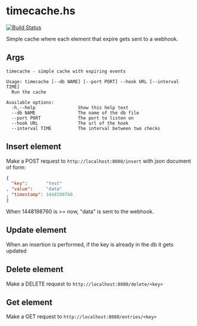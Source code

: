 # timecache.hs

[![Build Status](https://magnum.travis-ci.com/ga2arch/timecache.hs.svg?token=fVfRqtJ2xpjs3BsujiSp&branch=master)](https://magnum.travis-ci.com/ga2arch/timecache.hs)

Simple cache where each element that expire gets sent to a webhook.

## Args
```
timecache - simple cache with expiring events

Usage: timecache [--db NAME] [--port PORT] --hook URL [--interval TIME]
  Run the cache

Available options:
  -h,--help                Show this help text
  --db NAME                The name of the db file
  --port PORT              The port to listen on
  --hook URL               The url of the hook
  --interval TIME          The interval between two checks
```

## Insert element

Make a POST request to ```http://localhost:8080/insert``` with json document of form:

```json
{
  "key":       "test"
, "value":     "data"
, "timestamp": 1448198760
}
```

When 1448198760 is >= now, "data" is sent to the webhook.


## Update element
When an insertion is performed, if the key is already in the db it gets updated

## Delete element

Make a DELETE request to ```http://localhost:8080/delete/<key>```

## Get element

Make a GET request to ```http://localhost:8080/entries/<key>```
